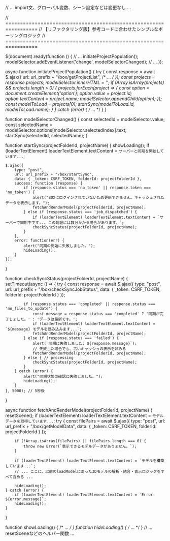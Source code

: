 // ... import文、グローバル変数、シーン設定などは変更なし ...

// =================================================================
//  【リファクタリング版】参考コードに合わせたシンプルなポーリングロジック
// =================================================================

$(document).ready(function () {
    // ...
    initiateProjectPopulation();
    modelSelector.addEventListener('change', modelSelectorChanged);
    // ...
});

async function initiateProjectPopulation() {
    try {
        const response = await $.ajax({ url: url_prefix + "/box/getProjectList", /* ... */ });
        const projects = response.projects;
        modelSelector.innerHTML = '';
        if (Array.isArray(projects) && projects.length > 0) {
            projects.forEach(project => {
                const option = document.createElement('option');
                option.value = project.id; option.textContent = project.name;
                modelSelector.appendChild(option);
            });
            const modelToLoad = projects[0];
            startSync(modelToLoad.id, modelToLoad.name);
        }
    } catch (error) { /* ... */ }
}

function modelSelectorChanged() {
    const selectedId = modelSelector.value;
    const selectedName = modelSelector.options[modelSelector.selectedIndex].text;
    startSync(selectedId, selectedName);
}

function startSync(projectFolderId, projectName) {
    showLoading();
    if (loaderTextElement) loaderTextElement.textContent = `サーバーと同期を開始しています...`;

    $.ajax({
        type: "post",
        url: url_prefix + "/box/startSync",
        data: { _token: CSRF_TOKEN, folderId: projectFolderId },
        success: function (response) {
            if (response.status === 'no_token' || response.token === 'no_token') {
                alert("BOXにログインされていないため更新できません。キャッシュされたデータを表示します。");
                fetchAndRenderModel(projectFolderId, projectName); 
            } else if (response.status === 'job_dispatched') {
                if (loaderTextElement) loaderTextElement.textContent = `サーバーで同期中です... この処理には数分かかる場合があります。`;
                checkSyncStatus(projectFolderId, projectName);
            }
        },
        error: function(err) {
            alert("同期の開始に失敗しました。");
            hideLoading();
        }
    });
}

function checkSyncStatus(projectFolderId, projectName) {
    setTimeout(async () => {
        try {
            const response = await $.ajax({
                type: "post",
                url: url_prefix + "/box/checkSyncJobStatus",
                data: { _token: CSRF_TOKEN, folderId: projectFolderId }
            });

            if (response.status === 'completed' || response.status === 'no_files_to_update') {
                const message = response.status === 'completed' ? '同期が完了しました。' : 'データは最新です。';
                if (loaderTextElement) loaderTextElement.textContent = `${message} モデルを読み込みます...`;
                fetchAndRenderModel(projectFolderId, projectName);
            } else if (response.status === 'failed') {
                alert(`同期に失敗しました: ${response.message}`);
                // 失敗した場合でも、古いキャッシュの表示を試みる
                fetchAndRenderModel(projectFolderId, projectName);
            } else { // processing
                checkSyncStatus(projectFolderId, projectName);
            }
        } catch (error) {
            alert("同期状態の確認に失敗しました。");
            hideLoading();
        }
    }, 5000); // 5秒後
}

async function fetchAndRenderModel(projectFolderId, projectName) {
    resetScene();
    if (loaderTextElement) loaderTextElement.textContent = `モデルデータを取得しています...`;
    try {
        const filePairs = await $.ajax({
            type: "post",
            url: url_prefix + "/box/getModelData",
            data: { _token: CSRF_TOKEN, folderId: projectFolderId }
        });

        if (!Array.isArray(filePairs) || filePairs.length === 0) {
            throw new Error(`表示できるモデルデータがありません。`);
        }

        if (loaderTextElement) loaderTextElement.textContent = `モデルを構築しています...`;
        // ... ここに、以前のloadModelにあった3Dモデルの解析・結合・表示ロジックをすべて含める ...
        
        hideLoading();
    } catch (error) {
        if (loaderTextElement) loaderTextElement.textContent = `Error: ${error.message}`;
        hideLoading();
    }
}

function showLoading() { /* ... */ }
function hideLoading() { /* ... */ }
// ... resetSceneなどのヘルパー関数 ...
